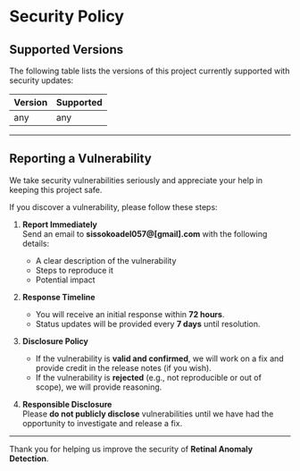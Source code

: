 # Security Policy

## Supported Versions

The following table lists the versions of this project currently supported with security updates:

| Version | Supported          |
| ------- | ------------------ |
| any     | any                |


---

## Reporting a Vulnerability

We take security vulnerabilities seriously and appreciate your help in keeping this project safe.

If you discover a vulnerability, please follow these steps:

1. **Report Immediately**  
   Send an email to **sissokoadel057@[gmail].com** with the following details:  
   - A clear description of the vulnerability  
   - Steps to reproduce it  
   - Potential impact  

2. **Response Timeline**  
   - You will receive an initial response within **72 hours**.  
   - Status updates will be provided every **7 days** until resolution.  

3. **Disclosure Policy**  
   - If the vulnerability is **valid and confirmed**, we will work on a fix and provide credit in the release notes (if you wish).  
   - If the vulnerability is **rejected** (e.g., not reproducible or out of scope), we will provide reasoning.  

4. **Responsible Disclosure**  
   Please **do not publicly disclose** vulnerabilities until we have had the opportunity to investigate and release a fix.  

---

Thank you for helping us improve the security of **Retinal Anomaly Detection**.
